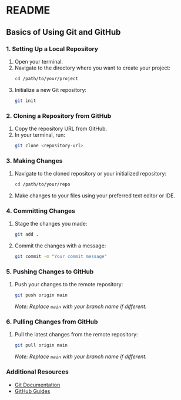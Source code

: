 # README

## Basics of Using Git and GitHub

### 1. Setting Up a Local Repository

1. Open your terminal.
2. Navigate to the directory where you want to create your project:
   ```sh
   cd /path/to/your/project
   ```
3. Initialize a new Git repository:
   ```sh
   git init
   ```

### 2. Cloning a Repository from GitHub

1. Copy the repository URL from GitHub.
2. In your terminal, run:
   ```sh
   git clone <repository-url>
   ```

### 3. Making Changes

1. Navigate to the cloned repository or your initialized repository:
   ```sh
   cd /path/to/your/repo
   ```
2. Make changes to your files using your preferred text editor or IDE.

### 4. Committing Changes

1. Stage the changes you made:
   ```sh
   git add .
   ```
2. Commit the changes with a message:
   ```sh
   git commit -m "Your commit message"
   ```

### 5. Pushing Changes to GitHub

1. Push your changes to the remote repository:
   ```sh
   git push origin main
   ```
   _Note: Replace `main` with your branch name if different._

### 6. Pulling Changes from GitHub

1. Pull the latest changes from the remote repository:
   ```sh
   git pull origin main
   ```
   _Note: Replace `main` with your branch name if different._

### Additional Resources

- [Git Documentation](https://git-scm.com/doc)
- [GitHub Guides](https://guides.github.com/)
